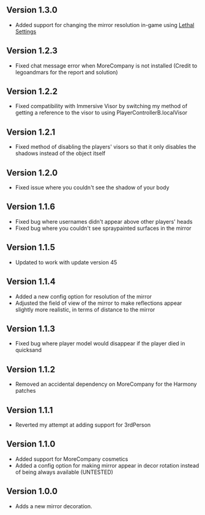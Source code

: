 ## Version 1.3.0

- Added support for changing the mirror resolution in-game using [Lethal Settings](https://thunderstore.io/c/lethal-company/p/willis81808/LethalSettings/)

## Version 1.2.3

- Fixed chat message error when MoreCompany is not installed (Credit to legoandmars for the report and solution)

## Version 1.2.2

- Fixed compatibility with Immersive Visor by switching my method of getting a reference to the visor to using PlayerControllerB.localVisor

## Version 1.2.1

- Fixed method of disabling the players' visors so that it only disables the shadows instead of the object itself

## Version 1.2.0

- Fixed issue where you couldn't see the shadow of your body

## Version 1.1.6

- Fixed bug where usernames didn't appear above other players' heads
- Fixed bug where you couldn't see spraypainted surfaces in the mirror

## Version 1.1.5

- Updated to work with update version 45

## Version 1.1.4

- Added a new config option for resolution of the mirror
- Adjusted the field of view of the mirror to make reflections appear slightly more realistic, in terms of distance to the mirror

## Version 1.1.3

- Fixed bug where player model would disappear if the player died in quicksand

## Version 1.1.2

- Removed an accidental dependency on MoreCompany for the Harmony patches

## Version 1.1.1

- Reverted my attempt at adding support for 3rdPerson

## Version 1.1.0

- Added support for MoreCompany cosmetics
- Added a config option for making mirror appear in decor rotation instead of being always available (UNTESTED)

## Version 1.0.0

- Adds a new mirror decoration.
